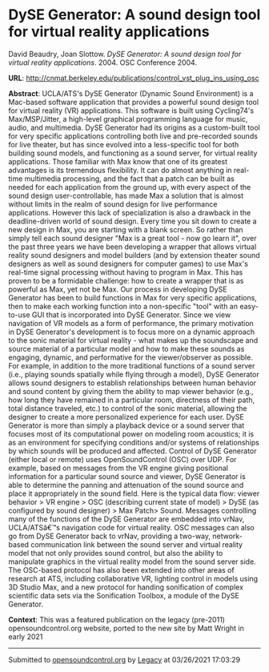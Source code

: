 # DySE Generator: A sound design tool for virtual reality applications

David Beaudry, Joan Slottow. *DySE Generator: A sound design tool for virtual reality applications*. 2004.  OSC Conference 2004. 

**URL**: <http://cnmat.berkeley.edu/publications/control_vst_plug_ins_using_osc>

**Abstract**: UCLA/ATS's DySE Generator (Dynamic Sound Environment) is a Mac-based software application that provides a powerful sound design tool for virtual reality (VR) applications. This software is built using Cycling74's Max/MSP/Jitter, a high-level graphical programming language for music, audio, and multimedia. DySE Generator had its origins as a custom-built tool for very specific applications controlling both live and pre-recorded sounds for live theater, but has since evolved into a less-specific tool for both building sound models, and functioning as a sound server, for virtual reality applications. Those familiar with Max know that one of its greatest advantages is its tremendous flexibility. It can do almost anything in real-time multimedia processing, and the fact that a patch can be built as needed for each application from the ground up, with every aspect of the sound design user-controllable, has made Max a solution that is almost without limits in the realm of sound design for live performance applications. However this lack of specialization is also a drawback in the deadline-driven world of sound design. Every time you sit down to create a new design in Max, you are starting with a blank screen. So rather than simply tell each sound designer "Max is a great tool - now go learn it", over the past three years we have been developing a wrapper that allows virtual reality sound designers and model builders (and by extension theater sound designers as well as sound designers for computer games) to use Max's real-time signal processing without having to program in Max. This has proven to be a formidable challenge: how to create a wrapper that is as powerful as Max, yet not be Max. Our process in developing DySE Generator has been to build functions in Max for very specific applications, then to make each working function into a non-specific "tool" with an easy-to-use GUI that is incorporated into DySE Generator. Since we view navigation of VR models as a form of performance, the primary motivation in DySE Generator's development is to focus more on a dynamic approach to the sonic material for virtual reality - what makes up the soundscape and source material of a particular model and how to make these sounds as engaging, dynamic, and performative for the viewer/observer as possible. For example, in addition to the more traditional functions of a sound server (i.e., playing sounds spatially while flying through a model), DySE Generator allows sound designers to establish relationships between human behavior and sound content by giving them the ability to map viewer behavior (e.g., how long they have remained in a particular room, directness of their path, total distance traveled, etc.) to control of the sonic material, allowing the designer to create a more personalized experience for each user. DySE Generator is more than simply a playback device or a sound server that focuses most of its computational power on modeling room acoustics; it is as an environment for specifying conditions and/or systems of relationships by which sounds will be produced and affected. Control of DySE Generator (either local or remote) uses OpenSoundControl (OSC) over UDP. For example, based on messages from the VR engine giving positional information for a particular sound source and viewer, DySE Generator is able to determine the panning and attenuation of the sound source and place it appropriately in the sound field. Here is the typical data flow: viewer behavior > VR engine > OSC (describing current state of model) > DySE (as configured by sound designer) > Max Patch> Sound. Messages controlling many of the functions of the DySE Generator are embedded into vrNav, UCLA/ATSâ€™s navigation code for virtual reality. OSC messages can also go from DySE Generator back to vrNav, providing a two-way, network-based communication link between the sound server and virtual reality model that not only provides sound control, but also the ability to manipulate graphics in the virtual reality model from the sound server side. The OSC-based protocol has also been extended into other areas of research at ATS, including collaborative VR, lighting control in models using 3D Studio Max, and a new protocol for handing sonification of complex scientific data sets via the Sonification Toolbox, a module of the DySE Generator.

**Context**: This was a featured publication on the legacy (pre-2011) opensoundcontrol.org website, ported to the new site by Matt Wright in early 2021

---
Submitted to [opensoundcontrol.org](https://opensoundcontrol.org) by [Legacy](https://web.archive.org) at 03/26/2021 17:03:29
